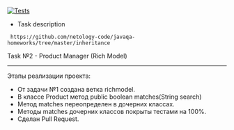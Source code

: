 [![Tests](https://github.com/ValeriaBorisova/Radioman/actions/workflows/maven.yml/badge.svg)](https://github.com/ValeriaBorisova/Radioman/actions/workflows/maven.yml)

* Task description 

``` https://github.com/netology-code/javaqa-homeworks/tree/master/inheritance```

Task №2 - Product Manager (Rich Model)
____________
Этапы реализации проекта:

* От задачи №1 создана ветка richmodel.
* В классе Product метод public boolean matches(String search)
* Метод matches переопределен в дочерних классах.
* Методы matches дочерних классов покрыты тестами на 100%.
* Сделан Pull Request.

